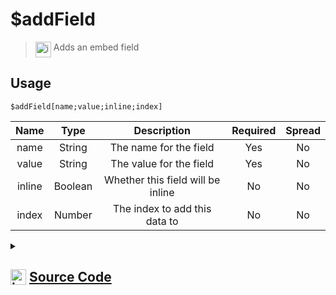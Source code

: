 # $addField
> <img align="top" src="https://upload.wikimedia.org/wikipedia/commons/thumb/e/e4/Infobox_info_icon.svg/160px-Infobox_info_icon.svg.png?20150409153300" alt="image" width="25" height="auto"> Adds an embed field
## Usage
```
$addField[name;value;inline;index]
```
| Name | Type | Description | Required | Spread
| :---: | :---: | :---: | :---: | :---: |
name | String | The name for the field | Yes | No
value | String | The value for the field | Yes | No
inline | Boolean | Whether this field will be inline | No | No
index | Number | The index to add this data to | No | No
<details>
<summary>
    
## <img align="top" src="https://cdn4.iconfinder.com/data/icons/iconsimple-logotypes/512/github-512.png" alt="image" width="25" height="auto">  [Source Code](https://github.com/tryforge/ForgeScript-V2/blob/main/src/native/addField.ts)
    
</summary>
    
```ts
import { EmbedField } from "discord.js"
import { ArgType, NativeFunction, Return } from "../structures"

export default new NativeFunction({
    name: "$addField",
    version: "1.0.0",
    description: "Adds an embed field",
    unwrap: true,
    args: [
        {
            name: "name",
            description: "The name for the field",
            required: true,
            type: ArgType.String,
            rest: false
        },
        {
            name: "value",
            description: "The value for the field",
            required: true,
            type: ArgType.String,
            rest: false
        },
        {
            name: "inline",
            description: "Whether this field will be inline",
            type: ArgType.Boolean,
            rest: false
        },
        {
            name: "index",
            description: "The index to add this data to",
            rest: false,
            type: ArgType.Number
        }
    ],
    brackets: true,
    execute(ctx, [ name, value, inline, index ]) {
        ctx.container.embed((index ?? 1) - 1).addFields({
            name,
            value,
            inline: inline ?? false
        })

        return Return.success()
    },
})
```
    
</details>